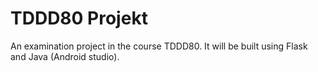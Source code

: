 # TDDD80 Projekt

An examination project in the course TDDD80. It will be built using Flask and Java (Android studio).
